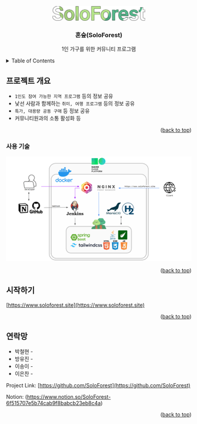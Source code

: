 <!-- Improved compatibility of back to top link: See: https://github.com/othneildrew/Best-README-Template/pull/73 -->
<a name="readme-top"></a>
<!--
*** Thanks for checking out the Best-README-Template. If you have a suggestion
*** that would make this better, please fork the repo and create a pull request
*** or simply open an issue with the tag "enhancement".
*** Don't forget to give the project a star!
*** Thanks again! Now go create something AMAZING! :D
-->



<!-- PROJECT SHIELDS -->
<!--
*** I'm using markdown "reference style" links for readability.
*** Reference links are enclosed in brackets [ ] instead of parentheses ( ).
*** See the bottom of this document for the declaration of the reference variables
*** for contributors-url, forks-url, etc. This is an optional, concise syntax you may use.
*** https://www.markdownguide.org/basic-syntax/#reference-style-links
-->



<!-- PROJECT LOGO -->
<br />
<div align="center">
  <a href="https://github.com/SoloForest/SoloForest">
    <img src="images/Logo_white.png" alt="Logo" width="50%">
  </a>

<h3 align="center">혼숲(SoloForest)</h3>

  <p align="center">
    1인 가구를 위한 커뮤니티 프로그램
    <br />
    <!-- <a href="https://github.com/othneildrew/Best-README-Template"><strong>Explore the docs »</strong></a>
    <br /> 
    <br />
    <a href="https://github.com/othneildrew/Best-README-Template">View Demo</a>
    ·
    <a href="https://github.com/othneildrew/Best-README-Template/issues">Report Bug</a>
    ·
    <a href="https://github.com/othneildrew/Best-README-Template/issues">Request Feature</a>  -->
  </p>
</div>



<!-- TABLE OF CONTENTS -->
<details>
  <summary>Table of Contents</summary>
  <ol>
    <li>
      <a href="#about-the-project">프로젝트 개요</a>
      <ul>
        <li><a href="#built-with">사용 기술</a></li>
      </ul>
    </li>
    <li><a href="#getting-started">시작하기</a></li>
    <!-- <li><a href="#usage">사용법</a></li> -->
    <!--<li><a href="#roadmap">Roadmap</a></li>-->
    <!--<li><a href="#contributing">Contributing</a></li>-->
    <!-- <li><a href="#license">License</a></li> -->
    <li><a href="#contact">연락망</a></li>
    <!-- <li><a href="#acknowledgments">Acknowledgments</a></li> -->
  </ol>
</details>



<!-- ABOUT THE PROJECT -->
## 프로젝트 개요

<!-- [![Product Name Screen Shot][product-screenshot]](https://example.com) -->
- `1인도 참여 가능한 지역 프로그램` 등의 정보 공유
- 낯선 사람과 함께하는 `취미, 여행 프로그램` 등의 정보 공유
- `특가, 대용량 공동 구매` 등 정보 공유
- 커뮤니티원과의 소통 활성화 등

<p align="right">(<a href="#readme-top">back to top</a>)</p>



### 사용 기술

<img src="images/techStack.png">
<p align="right">(<a href="#readme-top">back to top</a>)</p>



<!-- GETTING STARTED -->
## 시작하기

[https://www.soloforest.site](https://www.soloforest.site)

<p align="right">(<a href="#readme-top">back to top</a>)</p>



<!-- USAGE EXAMPLES -->
<!-- ## 사용법

Use this space to show useful examples of how a project can be used. Additional screenshots, code examples and demos work well in this space. You may also link to more resources.

_For more examples, please refer to the [Documentation](https://example.com)_

<p align="right">(<a href="#readme-top">back to top</a>)</p> -->



<!-- ROADMAP -->
<!-- ## Roadmap

- [x] Add Changelog
- [x] Add back to top links
- [ ] Add Additional Templates w/ Examples
- [ ] Add "components" document to easily copy & paste sections of the readme
- [ ] Multi-language Support
    - [ ] Chinese
    - [ ] Spanish

See the [open issues](https://github.com/othneildrew/Best-README-Template/issues) for a full list of proposed features (and known issues).

<p align="right">(<a href="#readme-top">back to top</a>)</p> -->

<!-- CONTACT -->
## 연락망
- 박철현 - 
- 방유진 - 
- 이송이 -
- 이은찬 - 

Project Link: [https://github.com/SoloForest](https://github.com/SoloForest)


Notion: (https://www.notion.so/SoloForest-6f515707e5b74cab9f8babcb23eb8c4a)

<p align="right">(<a href="#readme-top">back to top</a>)</p>



<!-- ACKNOWLEDGMENTS -->
<!-- ## Acknowledgments

Use this space to list resources you find helpful and would like to give credit to. I've included a few of my favorites to kick things off!

* [Choose an Open Source License](https://choosealicense.com)
* [GitHub Emoji Cheat Sheet](https://www.webpagefx.com/tools/emoji-cheat-sheet)
* [Malven's Flexbox Cheatsheet](https://flexbox.malven.co/)
* [Malven's Grid Cheatsheet](https://grid.malven.co/)
* [Img Shields](https://shields.io)
* [GitHub Pages](https://pages.github.com)
* [Font Awesome](https://fontawesome.com)
* [React Icons](https://react-icons.github.io/react-icons/search)

<p align="right">(<a href="#readme-top">back to top</a>)</p> -->
